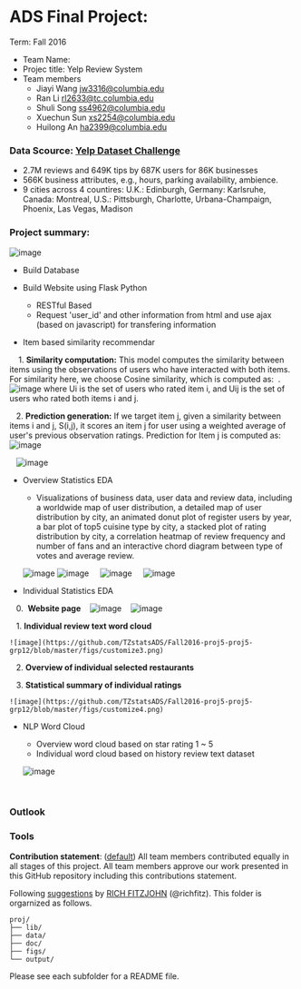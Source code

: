 # ADS Final Project: 

Term: Fall 2016

+ Team Name:
+ Projec title: Yelp Review System
+ Team members
	+ Jiayi Wang jw3316@columbia.edu
	+ Ran Li rl2633@tc.columbia.edu
	+ Shuli Song ss4962@columbia.edu
	+ Xuechun Sun xs2254@columbia.edu
	+ Huilong An ha2399@columbia.edu
	
### Data Scource: [Yelp Dataset Challenge](https://www.yelp.com/dataset_challenge)
      
  + 2.7M reviews and 649K tips by 687K users for 86K businesses
  + 566K business attributes, e.g., hours, parking availability, ambience.
  + 9 cities across 4 countires: U.K.: Edinburgh, Germany: Karlsruhe, Canada: Montreal, U.S.: Pittsburgh, Charlotte, Urbana-Champaign, Phoenix, Las Vegas, Madison


### Project summary: 
  ![image](https://github.com/TZstatsADS/Fall2016-proj5-proj5-grp12/blob/master/figs/homepage.png)


  + Build Database 
  
  
  + Build Website using Flask Python
    + RESTful Based 
    + Request 'user_id' and other information from html and use ajax (based on javascript) for transfering information
  
  + Item based similarity recommendar  
  
     1. **Similarity computation:** This model computes the similarity between items using the observations of users who have interacted with both items.	For similarity here, we choose Cosine similarity, which is computed as:  .
    ![image](https://github.com/TZstatsADS/Fall2016-proj5-proj5-grp12/blob/master/figs/Cosine_similarity_recom.jpeg)
    where Ui is the set of users who rated item i, and Uij is the set of users who rated both items i and j.  
    
    2. **Prediction generation:** If we target item j, given a similarity between items i and j, S(i,j), it scores an item j for user using a weighted average of user's previous observation ratings. Prediction for Item j is computed as:
    ![image](https://github.com/TZstatsADS/Fall2016-proj5-proj5-grp12/blob/master/figs/recom_prediction.jpeg)
    
    ![image](https://github.com/TZstatsADS/Fall2016-proj5-proj5-grp12/blob/master/figs/customize5.png)
  
  + Overview Statistics EDA
  
     + Visualizations of business data, user data and review data, including a worldwide map of user distribution, a detailed map of user distribution by city, an animated donut plot of register users by year, a bar plot of top5 cuisine type by city, a stacked plot of rating distribution by city, a correlation heatmap of review frequency and number of fans and an interactive chord diagram between type of votes and average review.
     
     ![image](https://github.com/TZstatsADS/Fall2016-proj5-proj5-grp12/blob/master/figs/overview1.png)
     ![image](https://github.com/TZstatsADS/Fall2016-proj5-proj5-grp12/blob/master/figs/overview2.png)
     ![image](https://github.com/TZstatsADS/Fall2016-proj5-proj5-grp12/blob/master/figs/overview3.png)
     ![image](https://github.com/TZstatsADS/Fall2016-proj5-proj5-grp12/blob/master/figs/overview4.png)
     
     
     
  + Individual Statistics EDA
    
    0.  **Website page**
    ![image](https://github.com/TZstatsADS/Fall2016-proj5-proj5-grp12/blob/master/figs/customize1.png)
    ![image](https://github.com/TZstatsADS/Fall2016-proj5-proj5-grp12/blob/master/figs/customize2.png)
  
    1.  **Individual review text word cloud**
    
    ![image](https://github.com/TZstatsADS/Fall2016-proj5-proj5-grp12/blob/master/figs/customize3.png)
    
    2.  **Overview of individual selected restaurants** 
    
    3.  **Statistical summary of individual ratings** 
    
    ![image](https://github.com/TZstatsADS/Fall2016-proj5-proj5-grp12/blob/master/figs/customize4.png)
    
    
   
  + NLP Word Cloud
  
    + Overview word cloud based on star rating 1 ~ 5
    + Individual word cloud based on history review text dataset
    
    ![image](https://github.com/TZstatsADS/Fall2016-proj5-proj5-grp12/blob/master/figs/overview5.png)
  
  
  
  
### Outlook

### Tools

	
**Contribution statement**: ([default](doc/a_note_on_contributions.md)) All team members contributed equally in all stages of this project. All team members approve our work presented in this GitHub repository including this contributions statement. 

Following [suggestions](http://nicercode.github.io/blog/2013-04-05-projects/) by [RICH FITZJOHN](http://nicercode.github.io/about/#Team) (@richfitz). This folder is orgarnized as follows.

```
proj/
├── lib/
├── data/
├── doc/
├── figs/
└── output/
```

Please see each subfolder for a README file.
